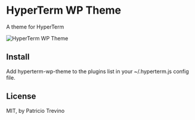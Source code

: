 # HyperTerm WP Theme
A theme for HyperTerm

![HyperTerm WP Theme](https://cloud.githubusercontent.com/assets/19519411/16993884/dc98e39c-4e6a-11e6-8323-531eded3dae9.png)

## Install
Add hyperterm-wp-theme to the plugins list in your ~/.hyperterm.js config file.

## License
MIT, by Patricio Trevino